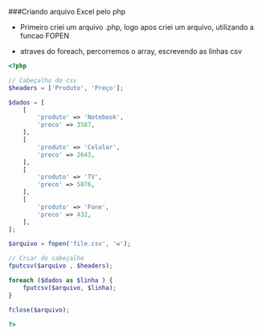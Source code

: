 ###Criando arquivo Excel pelo php

* Primeiro criei um arquivo .php, logo apos criei um arquivo, utilizando a funcao FOPEN

* atraves do foreach, percorremos o array, escrevendo as linhas csv


~~~php
<?php

// Cabeçalho do csv
$headers = ['Produto', 'Preço'];

$dados = [
    [
        'produto' => 'Notebook',
        'preco' => 3587,
    ],
    [
        'produto' => 'Celular',
        'preco' => 2643,
    ],
    [
        'produto' => 'TV',
        'preco' => 5876,
    ],
    [
        'produto' => 'Fone',
        'preco' => 432,
    ],
];
~~~

~~~php
$arquivo = fopen('file.csv', 'w');

// Criar do cabeçalho
fputcsv($arquivo , $headers);

foreach ($dados as $linha ) {
    fputcsv($arquivo, $linha);
}

fclose($arquivo);

?>
~~~